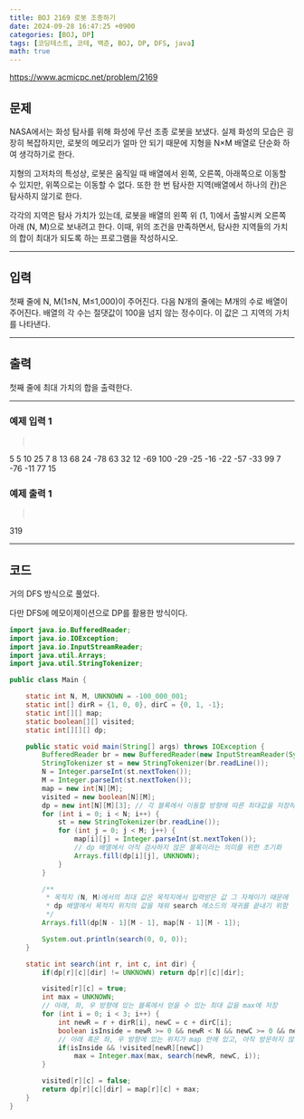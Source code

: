 ```yaml
---
title: BOJ 2169 로봇 조종하기
date: 2024-09-28 16:47:25 +0900
categories: [BOJ, DP]
tags: [코딩테스트, 코테, 백준, BOJ, DP, DFS, java]
math: true
---
```


<https://www.acmicpc.net/problem/2169>

## 문제
NASA에서는 화성 탐사를 위해 화성에 무선 조종 로봇을 보냈다. 실제 화성의 모습은 굉장히 복잡하지만, 로봇의 메모리가 얼마 안 되기 때문에 지형을 N×M 배열로 단순화 하여 생각하기로 한다.

지형의 고저차의 특성상, 로봇은 움직일 때 배열에서 왼쪽, 오른쪽, 아래쪽으로 이동할 수 있지만, 위쪽으로는 이동할 수 없다. 또한 한 번 탐사한 지역(배열에서 하나의 칸)은 탐사하지 않기로 한다.

각각의 지역은 탐사 가치가 있는데, 로봇을 배열의 왼쪽 위 (1, 1)에서 출발시켜 오른쪽 아래 (N, M)으로 보내려고 한다. 이때, 위의 조건을 만족하면서, 탐사한 지역들의 가치의 합이 최대가 되도록 하는 프로그램을 작성하시오.

---
## 입력
첫째 줄에 N, M(1≤N, M≤1,000)이 주어진다. 다음 N개의 줄에는 M개의 수로 배열이 주어진다. 배열의 각 수는 절댓값이 100을 넘지 않는 정수이다. 이 값은 그 지역의 가치를 나타낸다.

---
## 출력
첫째 줄에 최대 가치의 합을 출력한다.

---
### 예제 입력 1
> <pre>
5 5
10 25 7 8 13
68 24 -78 63 32
12 -69 100 -29 -25
-16 -22 -57 -33 99
7 -76 -11 77 15
> </pre>

### 예제 출력 1
> <pre>
319
> </pre>

---
## 코드

거의 DFS 방식으로 풀었다.

다만 DFS에 메모이제이션으로 DP를 활용한 방식이다.

```java
import java.io.BufferedReader;
import java.io.IOException;
import java.io.InputStreamReader;
import java.util.Arrays;
import java.util.StringTokenizer;

public class Main {

    static int N, M, UNKNOWN = -100_000_001;
    static int[] dirR = {1, 0, 0}, dirC = {0, 1, -1};
    static int[][] map;
    static boolean[][] visited;
    static int[][][] dp;

    public static void main(String[] args) throws IOException {
        BufferedReader br = new BufferedReader(new InputStreamReader(System.in));
        StringTokenizer st = new StringTokenizer(br.readLine());
        N = Integer.parseInt(st.nextToken());
        M = Integer.parseInt(st.nextToken());
        map = new int[N][M];
        visited = new boolean[N][M];
        dp = new int[N][M][3]; // 각 블록에서 이동할 방향에 따른 최대값을 저장하기 위한 배열
        for (int i = 0; i < N; i++) {
            st = new StringTokenizer(br.readLine());
            for (int j = 0; j < M; j++) {
                map[i][j] = Integer.parseInt(st.nextToken());
                // dp 배열에서 아직 검사하지 않은 블록이라는 의미를 위한 초기화
                Arrays.fill(dp[i][j], UNKNOWN);
            }
        }

        /**
         * 목적지 (N, M)에서의 최대 값은 목적지에서 입력받은 값 그 자체이기 때문에
         * dp 배열에서 목적지 위치의 값을 채워 search 메소드의 재귀를 끝내기 위함
         */
        Arrays.fill(dp[N - 1][M - 1], map[N - 1][M - 1]);

        System.out.println(search(0, 0, 0));
    }

    static int search(int r, int c, int dir) {
        if(dp[r][c][dir] != UNKNOWN) return dp[r][c][dir];

        visited[r][c] = true;
        int max = UNKNOWN;
        // 아래, 좌, 우 방향에 있는 블록에서 얻을 수 있는 최대 값을 max에 저장
        for (int i = 0; i < 3; i++) {
            int newR = r + dirR[i], newC = c + dirC[i];
            boolean isInside = newR >= 0 && newR < N && newC >= 0 && newC < M;
            // 아래 혹은 좌, 우 방향에 있는 위치가 map 안에 있고, 아직 방문하지 않았다면 해당 위치 검사 진행
            if(isInside && !visited[newR][newC])
                max = Integer.max(max, search(newR, newC, i));
        }

        visited[r][c] = false;
        return dp[r][c][dir] = map[r][c] + max;
    }
}
```
